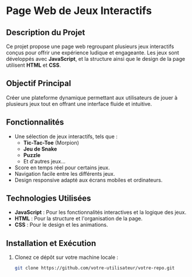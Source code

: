 # Page Web de Jeux Interactifs

## Description du Projet
Ce projet propose une page web regroupant plusieurs jeux interactifs conçus pour offrir une expérience ludique et engageante. Les jeux sont développés avec **JavaScript**, et la structure ainsi que le design de la page utilisent **HTML** et **CSS**.

## Objectif Principal
Créer une plateforme dynamique permettant aux utilisateurs de jouer à plusieurs jeux tout en offrant une interface fluide et intuitive.

## Fonctionnalités
- Une sélection de jeux interactifs, tels que :
  - **Tic-Tac-Toe** (Morpion)
  - **Jeu de Snake**
  - **Puzzle**
  - Et d'autres jeux...
- Score en temps réel pour certains jeux.
- Navigation facile entre les différents jeux.
- Design responsive adapté aux écrans mobiles et ordinateurs.

## Technologies Utilisées
- **JavaScript** : Pour les fonctionnalités interactives et la logique des jeux.
- **HTML** : Pour la structure et l'organisation de la page.
- **CSS** : Pour le design et les animations.

## Installation et Exécution
1. Clonez ce dépôt sur votre machine locale :
   ```bash
   git clone https://github.com/votre-utilisateur/votre-repo.git
